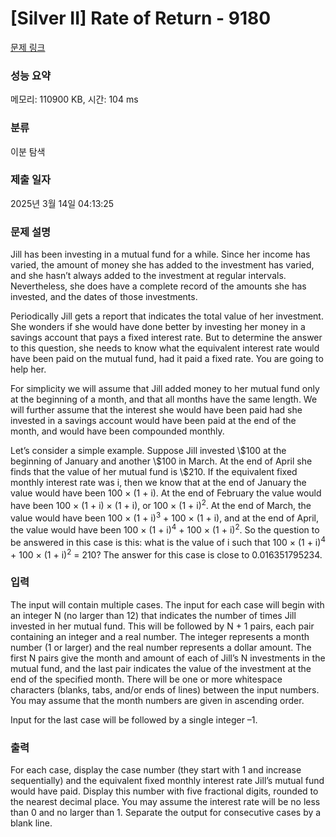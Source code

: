 # [Silver II] Rate of Return - 9180 

[문제 링크](https://www.acmicpc.net/problem/9180) 

### 성능 요약

메모리: 110900 KB, 시간: 104 ms

### 분류

이분 탐색

### 제출 일자

2025년 3월 14일 04:13:25

### 문제 설명

<p>Jill has been investing in a mutual fund for a while. Since her income has varied, the amount of money she has added to the investment has varied, and she hasn’t always added to the investment at regular intervals. Nevertheless, she does have a complete record of the amounts she has invested, and the dates of those investments.</p>

<p>Periodically Jill gets a report that indicates the total value of her investment. She wonders if she would have done better by investing her money in a savings account that pays a fixed interest rate. But to determine the answer to this question, she needs to know what the equivalent interest rate would have been paid on the mutual fund, had it paid a fixed rate. You are going to help her.</p>

<p>For simplicity we will assume that Jill added money to her mutual fund only at the beginning of a month, and that all months have the same length. We will further assume that the interest she would have been paid had she invested in a savings account would have been paid at the end of the month, and would have been compounded monthly.</p>

<p>Let’s consider a simple example. Suppose Jill invested \$100 at the beginning of January and another \$100 in March. At the end of April she finds that the value of her mutual fund is \$210. If the equivalent fixed monthly interest rate was i, then we know that at the end of January the value would have been 100 × (1 + i). At the end of February the value would have been 100 × (1 + i) × (1 + i), or 100 × (1 + i)<sup>2</sup>. At the end of March, the value would have been 100 × (1 + i)<sup>3</sup> + 100 × (1 + i), and at the end of April, the value would have been 100 × (1 + i)<sup>4</sup> + 100 × (1 + i)<sup>2</sup>. So the question to be answered in this case is this: what is the value of i such that 100 × (1 + i)<sup>4</sup> + 100 × (1 + i)<sup>2</sup> = 210? The answer for this case is close to 0.016351795234.</p>

### 입력 

 <p>The input will contain multiple cases. The input for each case will begin with an integer N (no larger than 12) that indicates the number of times Jill invested in her mutual fund. This will be followed by N + 1 pairs, each pair containing an integer and a real number. The integer represents a month number (1 or larger) and the real number represents a dollar amount. The first N pairs give the month and amount of each of Jill’s N investments in the mutual fund, and the last pair indicates the value of the investment at the end of the specified month. There will be one or more whitespace characters (blanks, tabs, and/or ends of lines) between the input numbers. You may assume that the month numbers are given in ascending order.</p>

<p>Input for the last case will be followed by a single integer –1.</p>

### 출력 

 <p>For each case, display the case number (they start with 1 and increase sequentially) and the equivalent fixed monthly interest rate Jill’s mutual fund would have paid. Display this number with five fractional digits, rounded to the nearest decimal place. You may assume the interest rate will be no less than 0 and no larger than 1. Separate the output for consecutive cases by a blank line.</p>

